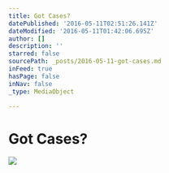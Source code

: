 ```yaml
---
title: Got Cases?
datePublished: '2016-05-11T02:51:26.141Z'
dateModified: '2016-05-11T01:42:06.695Z'
author: []
description: ''
starred: false
sourcePath: _posts/2016-05-11-got-cases.md
inFeed: true
hasPage: false
inNav: false
_type: MediaObject

---
```

# Got Cases?
![](https://the-grid-user-content.s3-us-west-2.amazonaws.com/4e89d816-c76b-4b5e-b224-7b851338e1f9.jpg)